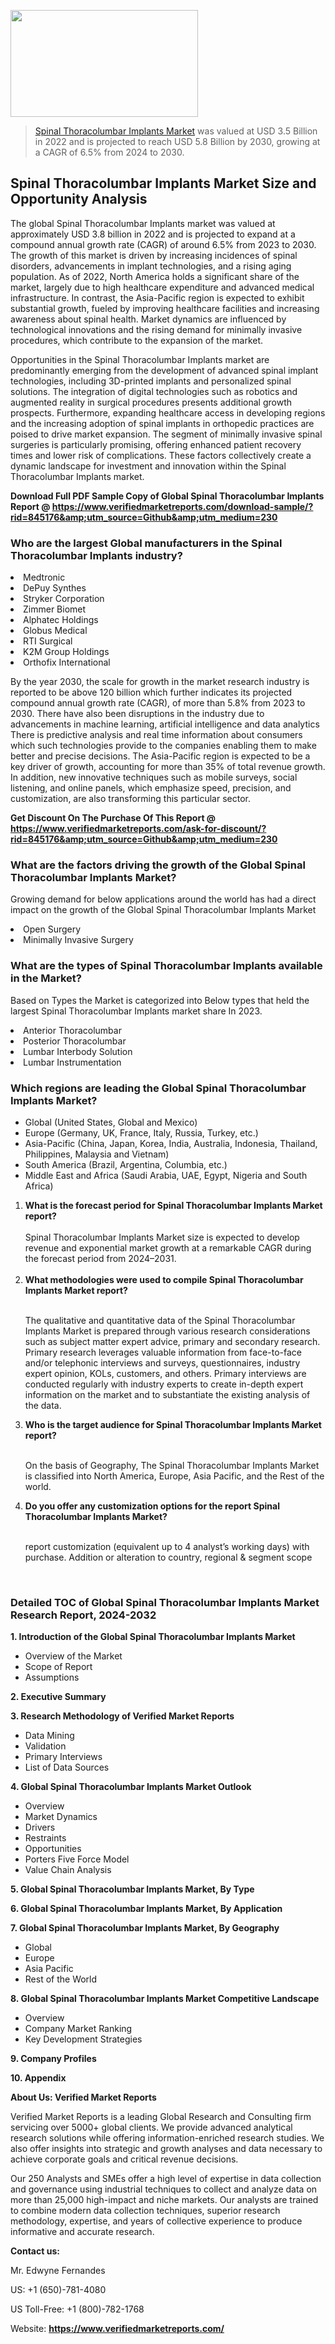 <img src="https://ffe5etoiles.com/wp-content/uploads/2024/12/MST1-300x171.png" alt="" width="300" height="171" class="alignnone size-medium wp-image-20088" /><blockquote><p><p><a href="https://www.verifiedmarketreports.com/download-sample/?rid=845176&utm_source=Github&utm_medium=230" target="_blank">Spinal Thoracolumbar Implants Market</a> was valued at USD 3.5 Billion in 2022 and is projected to reach USD 5.8 Billion by 2030, growing at a CAGR of 6.5% from 2024 to 2030.</p></blockquote><p><h2>Spinal Thoracolumbar Implants Market Size and Opportunity Analysis</h2><p>The global Spinal Thoracolumbar Implants market was valued at approximately USD 3.8 billion in 2022 and is projected to expand at a compound annual growth rate (CAGR) of around 6.5% from 2023 to 2030. The growth of this market is driven by increasing incidences of spinal disorders, advancements in implant technologies, and a rising aging population. As of 2022, North America holds a significant share of the market, largely due to high healthcare expenditure and advanced medical infrastructure. In contrast, the Asia-Pacific region is expected to exhibit substantial growth, fueled by improving healthcare facilities and increasing awareness about spinal health. Market dynamics are influenced by technological innovations and the rising demand for minimally invasive procedures, which contribute to the expansion of the market.</p><p>Opportunities in the Spinal Thoracolumbar Implants market are predominantly emerging from the development of advanced spinal implant technologies, including 3D-printed implants and personalized spinal solutions. The integration of digital technologies such as robotics and augmented reality in surgical procedures presents additional growth prospects. Furthermore, expanding healthcare access in developing regions and the increasing adoption of spinal implants in orthopedic practices are poised to drive market expansion. The segment of minimally invasive spinal surgeries is particularly promising, offering enhanced patient recovery times and lower risk of complications. These factors collectively create a dynamic landscape for investment and innovation within the Spinal Thoracolumbar Implants market.</p></p><p class=""><strong>Download Full PDF Sample Copy of Global Spinal Thoracolumbar Implants Report @ <a href="https://www.verifiedmarketreports.com/download-sample/?rid=845176&amp;utm_source=Github&amp;utm_medium=230" target="_blank">https://www.verifiedmarketreports.com/download-sample/?rid=845176&amp;utm_source=Github&amp;utm_medium=230</a></strong></p><h3 id="" class="">Who are the largest Global manufacturers in the Spinal Thoracolumbar Implants industry?</h3><p><li>Medtronic</li><li> DePuy Synthes</li><li> Stryker Corporation</li><li> Zimmer Biomet</li><li> Alphatec Holdings</li><li> Globus Medical</li><li> RTI Surgical</li><li> K2M Group Holdings</li><li> Orthofix International</li></p><div class=""><div class="" dir="" data-message-author-role="" data-message-id="" data-message-model-slug=""><div class=""><div class=""><div class=""><div class="" dir="" data-message-author-role="" data-message-id="" data-message-model-slug=""><div class=""><div class=""><p>By the year 2030, the scale for growth in the market research industry is reported to be above 120 billion which further indicates its projected compound annual growth rate (CAGR), of more than 5.8% from 2023 to 2030. There have also been disruptions in the industry due to advancements in machine learning, artificial intelligence and data analytics There is predictive analysis and real time information about consumers which such technologies provide to the companies enabling them to make better and precise decisions. The Asia-Pacific region is expected to be a key driver of growth, accounting for more than 35% of total revenue growth. In addition, new innovative techniques such as mobile surveys, social listening, and online panels, which emphasize speed, precision, and customization, are also transforming this particular sector.</p><p><strong>Get Discount On The Purchase Of This Report @&nbsp; <a href="https://www.verifiedmarketreports.com/ask-for-discount/?rid=845176&amp;utm_source=Github&amp;utm_medium=230" target="_blank">https://www.verifiedmarketreports.com/ask-for-discount/?rid=845176&amp;utm_source=Github&amp;utm_medium=230</a></strong></p></div></div></div></div></div></div></div></div><h3 id="" class="">What are the factors driving the growth of the Global Spinal Thoracolumbar Implants Market?</h3><p id="" class="">Growing demand for below applications around the world has had a direct impact on the growth of the Global Spinal Thoracolumbar Implants Market</p><p id="" class=""><li>Open Surgery</li><li> Minimally Invasive Surgery</li></p><h3 id="" class="">What are the types of Spinal Thoracolumbar Implants available in the Market?</h3><p id="" class="">Based on Types the Market is categorized into Below types that held the largest Spinal Thoracolumbar Implants market share In 2023.</p><p id="" class=""><li>Anterior Thoracolumbar</li><li> Posterior Thoracolumbar</li><li> Lumbar Interbody Solution</li><li> Lumbar Instrumentation</li></p><h3 id="" class="">Which regions are leading the Global Spinal Thoracolumbar Implants Market?</h3><ul><li>Global (United States, Global and Mexico)</li><li>Europe (Germany, UK, France, Italy, Russia, Turkey, etc.)</li><li>Asia-Pacific (China, Japan, Korea, India, Australia, Indonesia, Thailand, Philippines, Malaysia and Vietnam)</li><li>South America (Brazil, Argentina, Columbia, etc.)</li><li>Middle East and Africa (Saudi Arabia, UAE, Egypt, Nigeria and South Africa)</li></ul><p><ol><li><strong>What is the forecast period for Spinal Thoracolumbar Implants Market report?<br /></strong><br /><span data-sheets-root="1" data-sheets-value="{&quot;1&quot;:2,&quot;2&quot;:&quot;XXXX size is expected to develop revenue and exponential market growth at a remarkable CAGR during the forecast period from 2024&ndash;2030.&quot;}" data-sheets-userformat="{&quot;2&quot;:12674,&quot;4&quot;:{&quot;1&quot;:2,&quot;2&quot;:16776960},&quot;10&quot;:2,&quot;11&quot;:0,&quot;15&quot;:&quot;Arial&quot;,&quot;16&quot;:12}">Spinal Thoracolumbar Implants Market size is expected to develop revenue and exponential market growth at a remarkable CAGR during the forecast period from 2024&ndash;2031.</span><br /><br /></li><li><strong>What methodologies were used to compile Spinal Thoracolumbar Implants Market report?<br /><br /></strong><p>The qualitative and quantitative data of the&nbsp;Spinal Thoracolumbar Implants Market is prepared through various research considerations such as subject matter expert advice, primary and secondary research. Primary research leverages valuable information from face-to-face and/or telephonic interviews and surveys, questionnaires, industry expert opinion, KOLs, customers, and others. Primary interviews are conducted regularly with industry experts to create in-depth expert information on the market and to substantiate the existing analysis of the data.&nbsp;</p></li><li><strong>Who is the target audience for Spinal Thoracolumbar Implants Market report?<br /><br /></strong><p>On the basis of Geography, The&nbsp;Spinal Thoracolumbar Implants Market is classified into North America, Europe, Asia Pacific, and the Rest of the world.</p></li><li><strong>Do you offer any customization options for the report Spinal Thoracolumbar Implants Market?<br /><br /></strong><p>report customization (equivalent up to 4 analyst&rsquo;s working days) with purchase. Addition or alteration to country, regional &amp; segment scope</p><p>&nbsp;</p></li></ol></p><h3 id="" class="">Detailed TOC of Global Spinal Thoracolumbar Implants Market Research Report, 2024-2032</h3><p id="" class=""><strong>1. Introduction of the Global Spinal Thoracolumbar Implants Market</strong></p><ul><li>Overview of the Market</li><li>Scope of Report</li><li>Assumptions</li></ul><p id="" class=""><strong>2. Executive Summary</strong></p><p id="" class=""><strong>3. Research Methodology of&nbsp;Verified Market Reports</strong></p><ul><li>Data Mining</li><li>Validation</li><li>Primary Interviews</li><li>List of Data Sources</li></ul><p id="" class=""><strong>4. Global Spinal Thoracolumbar Implants Market Outlook</strong></p><ul><li>Overview</li><li>Market Dynamics</li><li>Drivers</li><li>Restraints</li><li>Opportunities</li><li>Porters Five Force Model</li><li>Value Chain Analysis</li></ul><p id="" class=""><strong>5. Global Spinal Thoracolumbar Implants Market, By&nbsp;Type</strong></p><p id="" class=""><strong>6. Global Spinal Thoracolumbar Implants Market, By Application</strong></p><p id="" class=""><strong>7. Global Spinal Thoracolumbar Implants Market, By Geography</strong></p><ul><li>Global</li><li>Europe</li><li>Asia Pacific</li><li>Rest of the World</li></ul><p id="" class=""><strong>8. Global Spinal Thoracolumbar Implants Market Competitive Landscape</strong></p><ul><li>Overview</li><li>Company Market Ranking</li><li>Key Development Strategies</li></ul><p id="" class=""><strong>9. Company Profiles</strong></p><p id="" class=""><strong>10. Appendix</strong></p><p id="" class=""><strong>About Us: Verified Market Reports</strong></p><p id="" class="">Verified Market Reports is a leading Global Research and Consulting firm servicing over 5000+ global clients. We provide advanced analytical research solutions while offering information-enriched research studies. We also offer insights into strategic and growth analyses and data necessary to achieve corporate goals and critical revenue decisions.</p><p id="" class="">Our 250 Analysts and SMEs offer a high level of expertise in data collection and governance using industrial techniques to collect and analyze data on more than 25,000 high-impact and niche markets. Our analysts are trained to combine modern data collection techniques, superior research methodology, expertise, and years of collective experience to produce informative and accurate research.</p><p id="" class=""><strong>Contact us:</strong></p><p id="" class="">Mr. Edwyne Fernandes</p><p id="" class="">US: +1 (650)-781-4080</p><p id="" class="">US Toll-Free: +1 (800)-782-1768</p><p id="" class="">Website: <a target="" data-test-app-aware-link=""><strong>https://www.verifiedmarketreports.com/</strong></a></p>
